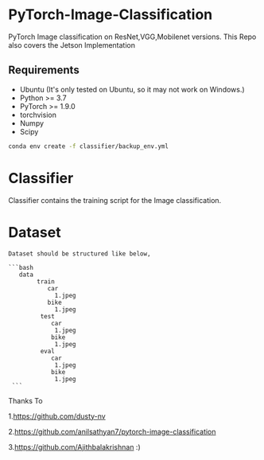 # PyTorch-Image-Classification
PyTorch Image classification on ResNet,VGG,Mobilenet versions. This Repo also covers the Jetson Implementation


## Requirements

* Ubuntu (It's only tested on Ubuntu, so it may not work on Windows.)
* Python >= 3.7
* PyTorch >= 1.9.0
* torchvision
* Numpy
* Scipy

```bash
conda env create -f classifier/backup_env.yml
```

# Classifier
  Classifier contains the training script for the Image classification.
  
  # Dataset 
    Dataset should be structured like below,
    
    ```bash
       data
            train
               car
                 1.jpeg
               bike
                 1.jpeg
             test
                car
                 1.jpeg
                bike
                 1.jpeg
             eval
                car
                 1.jpeg
                bike
                 1.jpeg
     ```
    

Thanks To 


  1.https://github.com/dusty-nv
  
  
  2.https://github.com/anilsathyan7/pytorch-image-classification
  
  
  3.https://github.com/Ajithbalakrishnan :)
